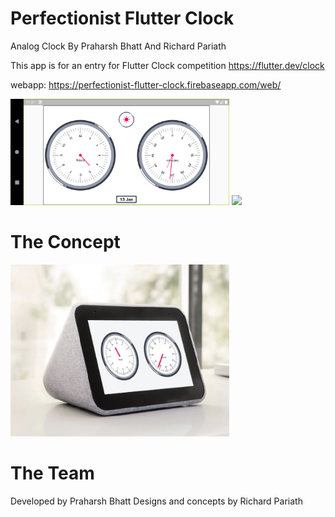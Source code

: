 # Perfectionist Flutter Clock

Analog Clock By Praharsh Bhatt And Richard Pariath

This app is for an entry for Flutter Clock competition https://flutter.dev/clock

webapp: https://perfectionist-flutter-clock.firebaseapp.com/web/

<img src='analog_clock/Screenshot_1.png' width='350'>

<img src='analog_clock/demo.gif' width='350'>

# The Concept


<img src='analog_clock/Concept_1.jpg' width='350'>


# The Team
Developed by Praharsh Bhatt
Designs and concepts by Richard Pariath